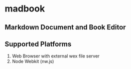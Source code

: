 # madbook

## Markdown Document and Book Editor

## Supported Platforms

1. Web Browser with external wex file server
2. Node Webkit (nw.js)

